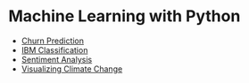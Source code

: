 # Machine Learning with Python

* [Churn Prediction](https://github.com/dvellanki/data-analytics-projects/tree/main/churn-prediction)
* [IBM Classification](https://github.com/dvellanki/data-analytics-projects/tree/main/IBM%20Classification)
* [Sentiment Analysis](https://github.com/dvellanki/data-analytics-projects/tree/main/sentiment%20analysis)
* [Visualizing Climate Change]()
